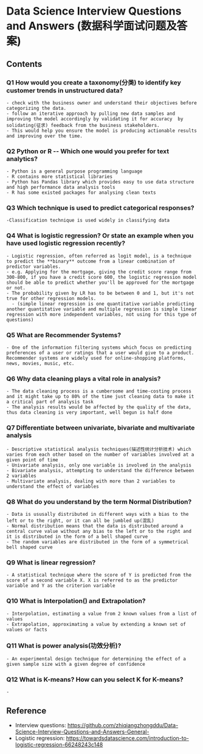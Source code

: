 # Data Science Interview Questions and Answers (数据科学面试问题及答案)

## Contents
### Q1 How would you create a taxonomy(分类) to identify key customer trends in unstructured data? 
```
- check with the business owner and understand their objectives before categorizing the data.
- follow an iterative approach by pulling new data samples and improving the model accordingly by validating it for accuracy  by solidating(征求) feedback from the business stakeholders. 
- This would help you ensure the model is producing actionable results and improving over the time.
```
### Q2 Python or R -- Which one would you prefer for text analytics?
```
- Python is a general purpose programming language 
- R contains more statistical libraries
- Python has Pandas library which provides easy to use data structure and high performance data analysis tools
- R has some existed packages for analysing clean texts
```
### Q3 Which technique is used to predict categorical responses?
```
-Classification technique is used widely in classifying data
```
### Q4 What is logistic regression? Or state an example when you have used logistic regression recently?
```
- Logistic regression, often referred as logit model, is a technique to predict the **binary** outcome from a linear combination of predictor variables.
- e.g. Applying for the mortgage, giving the credit score range from 300-800, if you have a credit score 600, the logistic regression model should be able to predict whether you'll be approved for the mortgage or not.
- The probability given by LR has to be between 0 and 1, but it's not true for other regression models.
  - (simple linear regression is one quantitative variable predicting another quantitative variable and multiple regression is simple linear regression with more independent variables, not using for this type of questions)
```
### Q5 What are Recommender Systems?
```
- One of the information filtering systems which focus on predicting preferences of a user or ratings that a user would give to a product. Recommender systems are widely used for online-shopping platforms, news, movies, music, etc. 
```
### Q6 Why data cleaning plays a vital role in analysis?
```
- The data cleaning process is a cumbersome and time-costing process and it might take up to 80% of the time just cleaning data to make it a critical part of analysis task
- The analysis results would be affected by the quality of the data, thus data cleaning is very important, well begun is half done
```
### Q7 Differentiate between univariate, bivariate and multivariate analysis
```
- Descriptive statistical analysis techniques(描述性统计分析技术) which varies from each other based on the number of variables involved at a given point of time
- Univariate analysis, only one variable is involved in the analysis
- Bivariate analysis, attempting to understand the difference between 2 variables
- Multivariate analysis, dealing with more than 2 variables to understand the effect of variables
```
### Q8 What do you understand by the term Normal Distribution?
```
- Data is ususally distributed in different ways with a bias to the left or to the right, or it can all be jumbled up(混乱)
- Normal distribution means that the data is distributed around a central curve value without any bias to the left or to the right and it is distributed in the form of a bell shaped curve
- The random variables are distributed in the form of a symmetrical bell shaped curve
```
### Q9 What is linear regression?
```
- A statistical technique where the score of Y is predicted from the score of a second variable X. X is referred to as the predictor variable and Y as the criterion variable
```
### Q10 What is Interpolation() and Extrapolation?
```
- Interpolation, estimating a value from 2 known values from a list of values
- Extrapolation, approximating a value by extending a known set of values or facts
```
### Q11 What is power analysis(功效分析)?
```
- An experimental design technique for determining the effect of a given sample size with a given degree of confidence
```
### Q12 What is K-means? How can you select K for K-means?
```
-
```



## Reference
- Interview questions: https://github.com/zhiqiangzhongddu/Data-Science-Interview-Questions-and-Answers-General-
- Logistic regression: https://towardsdatascience.com/introduction-to-logistic-regression-66248243c148

